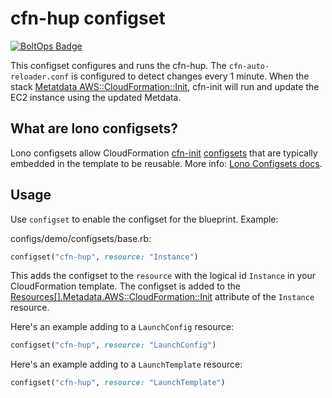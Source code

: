 # cfn-hup configset

[![BoltOps Badge](https://img.boltops.com/boltops/badges/boltops-badge.png)](https://www.boltops.com)

This configset configures and runs the cfn-hup. The `cfn-auto-reloader.conf` is configured to detect changes every 1 minute.  When the stack [Metatdata AWS::CloudFormation::Init](https://docs.aws.amazon.com/AWSCloudFormation/latest/UserGuide/aws-resource-init.html), cfn-init will run and update the EC2 instance using the updated Metdata.

## What are lono configsets?

Lono configsets allow CloudFormation [cfn-init](https://docs.aws.amazon.com/AWSCloudFormation/latest/UserGuide/cfn-init.html) [configsets](https://docs.aws.amazon.com/AWSCloudFormation/latest/UserGuide/aws-resource-init.html) that are typically embedded in the template to be reusable.  More info: [Lono Configsets docs](https://lono.cloud/docs/configsets/).

## Usage

Use `configset` to enable the configset for the blueprint.  Example:

configs/demo/configsets/base.rb:

```ruby
configset("cfn-hup", resource: "Instance")
```

This adds the configset to the `resource` with the logical id `Instance` in your CloudFormation template.  The configset is added to the [Resources[].Metadata.AWS::CloudFormation::Init](https://docs.aws.amazon.com/AWSCloudFormation/latest/UserGuide/aws-resource-init.html) attribute of the `Instance` resource.

Here's an example adding to a `LaunchConfig` resource:

```ruby
configset("cfn-hup", resource: "LaunchConfig")
```

Here's an example adding to a `LaunchTemplate` resource:

```ruby
configset("cfn-hup", resource: "LaunchTemplate")
```
